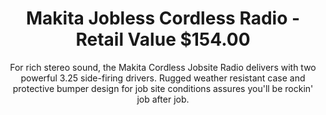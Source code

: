 ---
title: Makita Jobless Cordless Radio - Retail Value $154.00
subtitle: For rich stereo sound, the Makita Cordless Jobsite Radio delivers with two powerful 3.25 side-firing drivers. Rugged weather resistant case and protective bumper design for job site conditions assures you'll be rockin' job after job.
layout: 2017_default
modal-id: 1
thumbnail:  makita.png
---